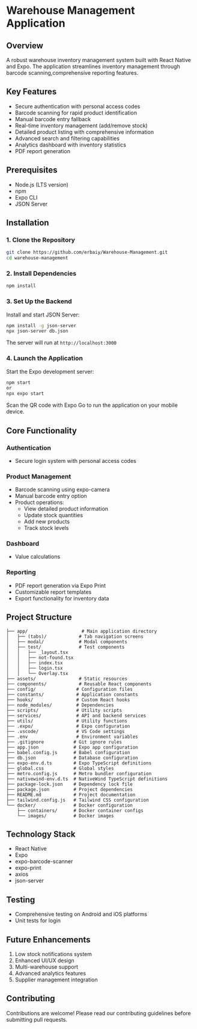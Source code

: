 # Warehouse Management Application

## Overview
A robust warehouse inventory management system built with React Native and Expo. The application streamlines inventory management through barcode scanning,comprehensive reporting features.

## Key Features
- Secure authentication with personal access codes
- Barcode scanning for rapid product identification
- Manual barcode entry fallback
- Real-time inventory management (add/remove stock)
- Detailed product listing with comprehensive information
- Advanced search and filtering capabilities
- Analytics dashboard with inventory statistics
- PDF report generation

## Prerequisites
- Node.js (LTS version)
- npm 
- Expo CLI
- JSON Server

## Installation

### 1. Clone the Repository
```bash
git clone https://github.com/erbaiy/Warehouse-Management.git
cd warehouse-management
```

### 2. Install Dependencies
```bash
npm install
```

### 3. Set Up the Backend
Install and start JSON Server:
```bash
npm install -g json-server
npx json-server db.json
```
The server will run at `http://localhost:3000`

### 4. Launch the Application
Start the Expo development server:
```bash
npm start 
or 
npx expo start 
```
Scan the QR code with Expo Go to run the application on your mobile device.

## Core Functionality

### Authentication
- Secure login system with personal access codes

### Product Management
- Barcode scanning using expo-camera
- Manual barcode entry option
- Product operations:
  - View detailed product information
  - Update stock quantities
  - Add new products
  - Track stock levels

### Dashboard
- Value calculations

### Reporting
- PDF report generation via Expo Print
- Customizable report templates
- Export functionality for inventory data

## Project Structure
```
├── app/                    # Main application directory
│   ├── (tabs)/            # Tab navigation screens
│   ├── modal/             # Modal components
│   ├── test/              # Test components
│   │   ├── _layout.tsx
│   │   ├── not-found.tsx
│   │   ├── index.tsx
│   │   ├── login.tsx
│   │   └── Overlay.tsx
├── assets/                # Static resources
├── components/            # Reusable React components
├── config/               # Configuration files
├── constants/            # Application constants
├── hooks/                # Custom React hooks
├── node_modules/         # Dependencies
├── scripts/              # Utility scripts
├── services/             # API and backend services
├── utils/                # Utility functions
├── .expo/                # Expo configuration
├── .vscode/              # VS Code settings
├── .env                  # Environment variables
├── .gitignore           # Git ignore rules
├── app.json             # Expo app configuration
├── babel.config.js      # Babel configuration
├── db.json              # Database configuration
├── expo-env.d.ts        # Expo TypeScript definitions
├── global.css           # Global styles
├── metro.config.js      # Metro bundler configuration
├── nativewind-env.d.ts  # NativeWind TypeScript definitions
├── package-lock.json    # Dependency lock file
├── package.json         # Project dependencies
├── README.md            # Project documentation
├── tailwind.config.js   # Tailwind CSS configuration
└── docker/              # Docker configuration
    ├── containers/      # Docker container configs
    └── images/          # Docker images
```

## Technology Stack
- React Native
- Expo
- expo-barcode-scanner
- expo-print
- axios
- json-server

## Testing
- Comprehensive testing on Android and iOS platforms
- Unit tests for login 

## Future Enhancements
1. Low stock notifications system
2. Enhanced UI/UX design
3. Multi-warehouse support
4. Advanced analytics features
5. Supplier management integration

## Contributing
Contributions are welcome! Please read our contributing guidelines before submitting pull requests.
